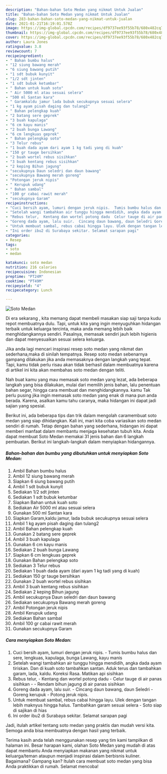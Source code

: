 ```yaml
---
description: "Bahan-bahan Soto Medan yang nikmat Untuk Jualan"
title: "Bahan-bahan Soto Medan yang nikmat Untuk Jualan"
slug: 283-bahan-bahan-soto-medan-yang-nikmat-untuk-jualan
date: 2021-01-21T16:19:01.578Z
image: https://img-global.cpcdn.com/recipes/df9737ee93f55b78/680x482cq70/soto-medan-foto-resep-utama.jpg
thumbnail: https://img-global.cpcdn.com/recipes/df9737ee93f55b78/680x482cq70/soto-medan-foto-resep-utama.jpg
cover: https://img-global.cpcdn.com/recipes/df9737ee93f55b78/680x482cq70/soto-medan-foto-resep-utama.jpg
author: Laura Jones
ratingvalue: 3.8
reviewcount: 7
recipeingredient:
- " Bahan bumbu halus"
- "12 siung bawang merah"
- "6 siung bawang putih"
- "1 sdt bubuk kunyit"
- "1/2 sdt jinten"
- "1 sdt bubuk ketumbar"
- " Bahan untuk kuah soto"
- " Air 5000 ml atau sesuai selera"
- "500 ml Santan kara"
- " Garamkaldu jamur lada bubuk secukupnya sesuai selera"
- "1 kg ayam pisah daging dan tulang2"
- " Bahan pelengkap kuah"
- "2 batang sere geprek"
- "3 buah kapulaga"
- "6 cm kayu manis"
- "2 buah bunga Lawang"
- "6 cm lengkuas geprek"
- " Bahan pelengkap soto"
- "3 Telur rebus"
- "1 buah dada ayam dari ayam 1 kg tadi yang di kuah"
- "150 gr tauge bersihkan"
- "2 buah wortel rebus sisihkan"
- "3 buah kentang rebus sisihkan"
- "2 keping Bihun jagung"
- "secukupnya Daun seledri dan daun bawang"
- "secukupnya Bawang merah goreng"
- "Potongan jeruk nipis"
- " Kerupuk udang"
- " Bahan sambal"
- "100 gr cabai rawit merah"
- "secukupnya Garam"
recipeinstructions:
- "Cuci bersih ayam, lumuri dengan jeruk nipis.  Tumis bumbu halus dan sere, lengkuas, kapulaga, bunga Lawang, kayu manis"
- "Setelah wangi tambahkan air tunggu hingga mendidih, angka dada ayam tiriskan. Dan di kuah soto tambahkan santan. Aduk terus dan tambahkan garam, lada, kaldu. Koreksi Rasa. Matikan api sisihkan"
- "Rebus telur,  Kentang dan wortel potong dadu  Celur tauge di air panas sisihkan   Rendam bihun jagung di air panas sisihkan"
- "Goreng dada ayam, lalu suir.  Cincang daun bawang, daun Seledri Goreng kerupuk  Potong jeruk nipis."
- "Untuk membuat sambal, rebus cabai hingga layu. Ulek dengan tangan lebih maknyus hingga halus. Tambahkan garam sesuai selera  Soto siap di sajikan di hias"
- "Ini order ibu2 di Surabaya sekitar. Selamat sarapan pagi"
categories:
- Resep
tags:
- soto
- medan

katakunci: soto medan 
nutrition: 216 calories
recipecuisine: Indonesian
preptime: "PT24M"
cooktime: "PT49M"
recipeyield: "4"
recipecategory: Lunch

---
```



![Soto Medan](https://img-global.cpcdn.com/recipes/df9737ee93f55b78/680x482cq70/soto-medan-foto-resep-utama.jpg)

Di era  sekarang , kita memang dapat membeli masakan siap saji tanpa kudu repot membuatnya dulu. Tapi, untuk kita yang ingin menyuguhkan hidangan terbaik untuk keluarga tercinta, maka anda memang lebih baik menghidangkannya sendiri. Pasalnya, memasak sendiri jauh lebih higienis dan dapat menyesuaikan sesuai selera keluarga.

Jika anda lagi mencari inspirasi resep soto medan yang nikmat dan sederhana,maka di sinilah tempatnya. Resep soto medan  sebenarnya gampang dilakukan jika anda memasaknya dengan langkah yang tepat. Tapi, kamu tidak perlu risau akan tidak berhasil dalam membuatnya 
karena di artikel ini kita akan membahas soto medan dengan teliti.  



Nah buat kamu yang mau memasak soto medan yang lezat, ada beberapa langkah yang bisa dilakukan, mulai dari memilih jenis bahan, lalu penentuan bahan segar, hingga cara membuat dan menghidangkannya. kamu Tak perlu pusing jika ingin memasak soto medan yang enak di mana pun anda berada. Karena, asalkan kamu  tahu caranya, maka hidangan ini dapat jadi sajian yang spesial.

Berikut ini, ada beberapa tips dan trik dalam mengolah caramembuat soto medan yang siap dihidangkan. Kali ini, mari kita coba variasikan soto medan sendiri di rumah. Tetap dengan bahan yang sederhana, hidangan ini dapat memberi manfaat dalam membantu menjaga kesehatan tubuh kita. Anda dapat membuat Soto Medan memakai 31 jenis bahan dan 6 langkah pembuatan. Berikut ini langkah-langkah dalam menyiapkan hidangannya.

<!--inarticleads1-->

##### Bahan-bahan dan bumbu yang dibutuhkan untuk menyiapkan Soto Medan:

1. Ambil  Bahan bumbu halus
1. Ambil 12 siung bawang merah
1. Siapkan 6 siung bawang putih
1. Ambil 1 sdt bubuk kunyit
1. Sediakan 1/2 sdt jinten
1. Sediakan 1 sdt bubuk ketumbar
1. Siapkan  Bahan untuk kuah soto
1. Sediakan  Air 5000 ml atau sesuai selera
1. Gunakan 500 ml Santan kara
1. Siapkan  Garam,kaldu jamur, lada bubuk secukupnya sesuai selera
1. Ambil 1 kg ayam pisah daging dan tulang2
1. Ambil  Bahan pelengkap kuah
1. Gunakan 2 batang sere geprek
1. Ambil 3 buah kapulaga
1. Gunakan 6 cm kayu manis
1. Sediakan 2 buah bunga Lawang
1. Siapkan 6 cm lengkuas geprek
1. Gunakan  Bahan pelengkap soto
1. Sediakan 3 Telur rebus
1. Sediakan 1 buah dada ayam (dari ayam 1 kg tadi yang di kuah)
1. Sediakan 150 gr tauge bersihkan
1. Gunakan 2 buah wortel rebus sisihkan
1. Ambil 3 buah kentang rebus sisihkan
1. Sediakan 2 keping Bihun jagung
1. Ambil secukupnya Daun seledri dan daun bawang
1. Sediakan secukupnya Bawang merah goreng
1. Ambil Potongan jeruk nipis
1. Ambil  Kerupuk udang
1. Sediakan  Bahan sambal
1. Ambil 100 gr cabai rawit merah
1. Gunakan secukupnya Garam




<!--inarticleads2-->

##### Cara menyiapkan Soto Medan:

1. Cuci bersih ayam, lumuri dengan jeruk nipis.  - Tumis bumbu halus dan sere, lengkuas, kapulaga, bunga Lawang, kayu manis
1. Setelah wangi tambahkan air tunggu hingga mendidih, angka dada ayam tiriskan. Dan di kuah soto tambahkan santan. Aduk terus dan tambahkan garam, lada, kaldu. Koreksi Rasa. Matikan api sisihkan
1. Rebus telur,  - Kentang dan wortel potong dadu  - Celur tauge di air panas sisihkan  -  - Rendam bihun jagung di air panas sisihkan
1. Goreng dada ayam, lalu suir.  - Cincang daun bawang, daun Seledri - Goreng kerupuk  - Potong jeruk nipis.
1. Untuk membuat sambal, rebus cabai hingga layu. Ulek dengan tangan lebih maknyus hingga halus. Tambahkan garam sesuai selera  - Soto siap di sajikan di hias
1. Ini order ibu2 di Surabaya sekitar. Selamat sarapan pagi




Jadi, itulah artikel tentang  soto medan  yang praktis dan mudah versi kita. Semoga anda bisa membuatnya dengan hasil yang terbaik. 

Terima kasih anda telah menggunakan resep yang tim kami tampilkan di halaman ini. Besar harapan kami, olahan  Soto Medan yang mudah di atas dapat membantu Anda menyiapkan makanan yang nikmat untuk keluarga/teman ataupun menjadi inspirasi dalam berbisnis kuliner. Bagaimana? Gampang kan? Itulah cara membuat soto medan yang bisa Anda praktikkan di rumah. Selamat mencoba!

